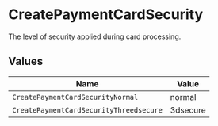 # CreatePaymentCardSecurity

The level of security applied during card processing.


## Values

| Name                                    | Value                                   |
| --------------------------------------- | --------------------------------------- |
| `CreatePaymentCardSecurityNormal`       | normal                                  |
| `CreatePaymentCardSecurityThreedsecure` | 3dsecure                                |